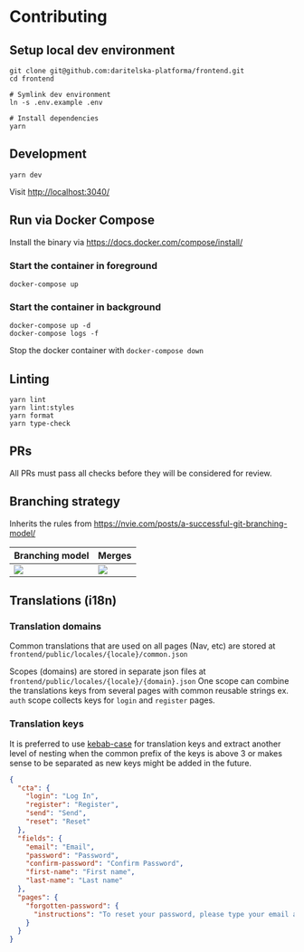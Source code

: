 # Contributing

## Setup local dev environment

```shell
git clone git@github.com:daritelska-platforma/frontend.git
cd frontend

# Symlink dev environment
ln -s .env.example .env

# Install dependencies
yarn
```

## Development

```shell
yarn dev
```

Visit <http://localhost:3040/>

## Run via Docker Compose

Install the binary via <https://docs.docker.com/compose/install/>

### Start the container in foreground

```shell
docker-compose up
```

### Start the container in background

```shell
docker-compose up -d
docker-compose logs -f
```

Stop the docker container with `docker-compose down`

## Linting

```shell
yarn lint
yarn lint:styles
yarn format
yarn type-check
```

## PRs

All PRs must pass all checks before they will be considered for review.

## Branching strategy

Inherits the rules from <https://nvie.com/posts/a-successful-git-branching-model/>

Branching model|Merges
---|---
![](https://nvie.com/img/git-model@2x.png)|![](https://nvie.com/img/merge-without-ff@2x.png)

## Translations (i18n)

### Translation domains

Common translations that are used on all pages (Nav, etc) are stored at `frontend/public/locales/{locale}/common.json`

Scopes (domains) are stored in separate json files at `frontend/public/locales/{locale}/{domain}.json`
One scope can combine the translations keys from several pages with common reusable strings ex. `auth` scope collects keys for `login` and `register` pages. 

### Translation keys

It is preferred to use [kebab-case](https://en.wiktionary.org/wiki/kebab_case) for translation keys and extract another level of nesting when the common prefix of the keys is above 3 or makes sense to be separated as new keys might be added in the future.

```json
{
  "cta": {
    "login": "Log In",
    "register": "Register",
    "send": "Send",
    "reset": "Reset"
  },
  "fields": {
    "email": "Email",
    "password": "Password",
    "confirm-password": "Confirm Password",
    "first-name": "First name",
    "last-name": "Last name"
  },
  "pages": {
    "forgotten-password": {
      "instructions": "To reset your password, please type your email address below. We will then send you an email with instructions to follow."
    }
  }
}
```
